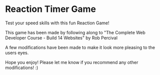 # Reaction Timer Game

Test your speed skills with this fun Reaction Game! 

This game has been made by following along to "The Complete Web Developer Course - Build 14 Websites" by Rob Percival

A few modifications have been made to make it look more pleasing to the users eyes.

Hope you enjoy! Please let me know if you recommend any other modifications! :)